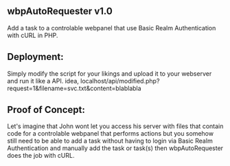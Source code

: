 ## wbpAutoRequester v1.0
Add a task to a controlable webpanel that use Basic Realm Authentication with cURL in PHP.

## Deployment:
Simply modify the script for your likings and upload it to your webserver and run it like a API. 
idea, localhost/api/modified.php?request=1&filename=svc.txt&content=blablabla

## Proof of Concept:
Let's imagine that John wont let you access his server with files that contain code for a controlable webpanel that performs actions but you somehow still need to be able to add a task without having to login via Basic Realm Authentication and manually add the task or task(s) then wbpAutoRequester does the job with cURL.
